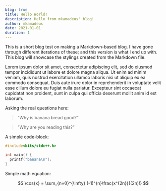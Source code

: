 ```yaml
---
blog: true
title: Hello World!
description: Hello from mkamadeus' blog!
author: mkamadeus
date: 2021-01-01
duration: 1
---
```


This is a short blog test on making a Markdown-based blog.
I have gone through different iterations of these; and this version is what I end up with.
This blog will showcase the stylings created from the Markdown file.

Lorem ipsum dolor sit amet, consectetur adipiscing elit, sed do eiusmod tempor incididunt ut labore et dolore magna aliqua. Ut enim ad minim veniam, quis nostrud exercitation ullamco laboris nisi ut aliquip ex ea commodo consequat. Duis aute irure dolor in reprehenderit in voluptate velit esse cillum dolore eu fugiat nulla pariatur. Excepteur sint occaecat cupidatat non proident, sunt in culpa qui officia deserunt mollit anim id est laborum.

Asking the real questions here:

> "Why is banana bread good?"

> "Why are you reading this?"

A simple code-block:

```cpp
#include<bits/stdc++.h>

int main() {
  printf("banana\n");
}
```

Simple math equation:

$$ \cos{x} = \sum_{n=0}^{\infty} (-1)^{n}\frac{x^{2n}}{(2n)!} $$
